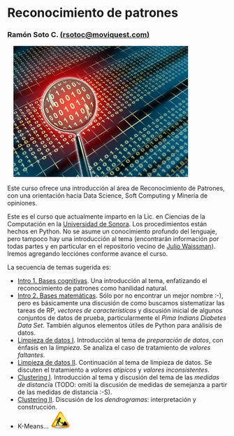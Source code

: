 # Reconocimiento de patrones
### Ramón Soto C. [(rsotoc@moviquest.com)](mailto:rsotoc@moviquest.com/)

![ ](images/blank.png)
![agents](images/binary_data_under_a_magnifying.jpg)

Este curso ofrece una introducción al área de Reconocimiento de Patrones, con una orientación hacia Data Science, Soft Computing y Minería de opiniones. 

Este es el curso que actualmente imparto en la Lic. en Ciencias de la Computación en la [Universidad de Sonora](www.uson.mx). Los procedimientos están hechos en Python. No se asume un conocimiento profundo del lenguaje, pero tampoco hay una introducción al tema (encontrarán información por todas partes y en particular en el repositorio vecino de [Julio Waissman](https://github.com/juliowaissman/libretasRdP)).
Iremos agregando lecciónes conforme avance el curso. 

La secuencia de temas sugerida es:

* [Intro 1. Bases cognitivas](https://github.com/rsotoc/pattern-recognition/blob/master/Intro%201.%20Bases%20cognitivas.ipynb). Una introducción al tema, enfatizando el reconocimiento de patrones como hanilidad natural.
* [Intro 2. Bases matemáticas](https://github.com/rsotoc/pattern-recognition/blob/master/Intro%202.%20Bases%20matemáticas.ipynb). Sólo por no encontrar un mejor nombre :-), pero es básicamente una discusión de como buscamos sistematizar las tareas de RP, *vectores de características* y discusión inicial de algunos conjuntos de datos de prueba, particularmente el *Pima Indians Diabetes Data Set*. También algunos elementos útiles de Python para análisis de datos.
* [Limpieza de datos I](https://github.com/rsotoc/pattern-recognition/blob/master/Limpieza%20de%20datos%20I.ipynb). Introducción al tema de *preparación de datos*, con énfasis en la *limpieza*. Se analiza el caso de tratamiento de *valores faltantes*.
* [Limpieza de datos II](https://github.com/rsotoc/pattern-recognition/blob/master/Limpieza%20de%20datos%20II.ipynb). Continuación al tema de limpieza de datos. Se discuten el tratamiento a *valores atípicos* y *valores inconsistentes*.
* [Clustering I](https://github.com/rsotoc/pattern-recognition/blob/master/Clustering%20I.ipynb). Introducción al tema y discusión del tema de las *medidas de distanci*a (TODO: omití la discusión de medidas de semejanza a partir de las medidas de distancia :-S). 
* [Clustering II](https://github.com/rsotoc/pattern-recognition/blob/master/Clustering%20II.ipynb). Discusión de los *dendrogramas*: interpretación y construcción.
* K-Means... ![ ](images/in_process.jpg)
